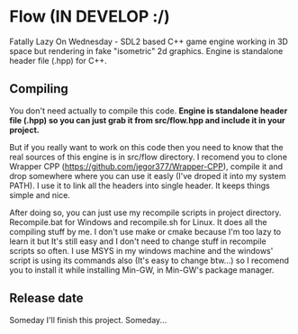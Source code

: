 # Flow (IN DEVELOP :/)
Fatally Lazy On Wednesday - SDL2 based C++ game engine working in 3D space but rendering in fake "isometric" 2d graphics. Engine is standalone header file (.hpp) for C++.

## Compiling
You don't need actually to compile this code. **Engine is standalone header file (.hpp) so you can just grab it from src/flow.hpp and include it in your project.**

But if you really want to work on this code then you need to know that the real sources of this engine is in src/flow directory. I recomend you to clone Wrapper CPP (https://github.com/jegor377/Wrapper-CPP), compile it and drop somewhere where you can use it easly (I've droped it into my system PATH). I use it to link all the headers into single header. It keeps things simple and nice.

After doing so, you can just use my recompile scripts in project directory. Recompile.bat for Windows and recompile.sh for Linux. It does all the compiling stuff by me. I don't use make or cmake because I'm too lazy to learn it but It's still easy and I don't need to change stuff in recompile scripts so often. I use MSYS in my windows machine and the windows' script is using its commands also (It's easy to change btw...) so I recomend you to install it while installing Min-GW, in Min-GW's package manager.

## Release date
Someday I'll finish this project. Someday...
